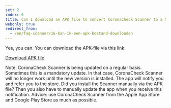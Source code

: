 ```yaml
---
set: 2
index: 6
title: Can I download an APK file to convert CoronaCheck Scanner to a Mobile Device Management System?
webonly: true
redirect_from: 
  - /en/faq-scanner/16-kan-ik-een-apk-bestand-downloaden
---
```

Yes, you can. You can download the APK-file via this link:

<a href="/files/apk/nl.rijksoverheid.ctr.verifier/latest.apk" class="btn btn--cta" download>Download APK file</a>

Note: CoronaCheck Scanner is being updated on a regular basis. Sometimes this is a mandatory update. In that case, CoronaCheck Scanner will no longer work until the new version is installed. The app will notify you and refer you to the store. Did you install the Scanner manually via the APK file? Then you also have to manually update the app when you receive this notification. Advice: use CoronaCheck Scanner from the Apple App Store and Google Play Store as much as possible.
